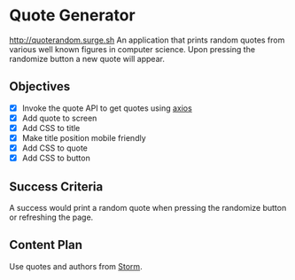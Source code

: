 # Quote Generator
http://quoterandom.surge.sh
An application that prints random quotes from various well known figures in computer science. Upon pressing the randomize button a new
quote will appear.

## Objectives
- [X] Invoke the quote API to get quotes using [axios](https://github.com/axios/axios)
- [X] Add quote to screen
- [X] Add CSS to title 
- [X] Make title position mobile friendly
- [X] Add CSS to quote
- [X] Add CSS to button

## Success Criteria
A success would print a random quote when pressing the randomize button or refreshing the page.

## Content Plan
Use quotes and authors from [Storm](http://quotes.stormconsultancy.co.uk/api). 
